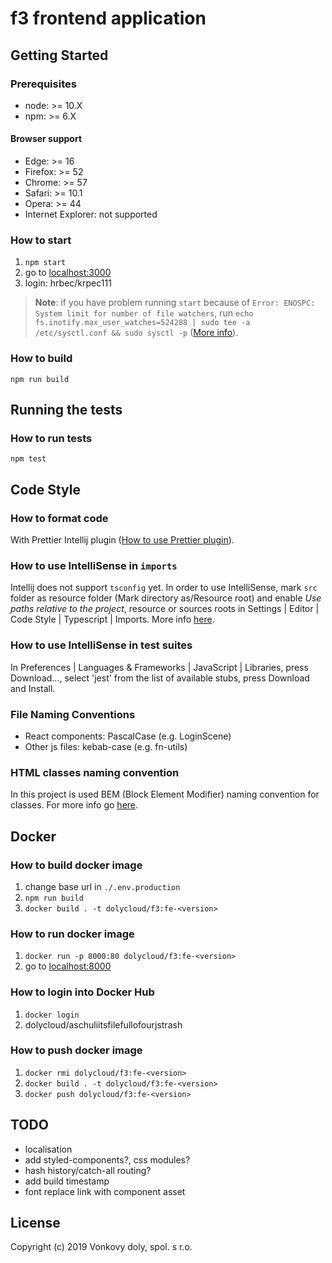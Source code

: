 # f3 frontend application

## Getting Started

### Prerequisites

- node: >= 10.X
- npm: >= 6.X

#### Browser support
- Edge: >= 16
- Firefox: >= 52
- Chrome: >= 57
- Safari: >= 10.1
- Opera: >= 44
- Internet Explorer: not supported

### How to start

1. `npm start`
2. go to [localhost:3000](http://localhost:3000/)
3. login: hrbec/krpec111

> **Note**: if you have problem running `start` because of `Error: ENOSPC: System limit for number of file watchers`, run `echo fs.inotify.max_user_watches=524288 | sudo tee -a /etc/sysctl.conf && sudo sysctl -p`
> ([More info](https://github.com/gatsbyjs/gatsby/issues/11406)).

### How to build

`npm run build`

## Running the tests

### How to run tests

`npm test`

## Code Style

### How to format code

With Prettier Intellij plugin ([How to use Prettier plugin](https://www.jetbrains.com/help/idea/prettier.html)).

### How to use IntelliSense in `imports`

Intellij does not support `tsconfig` yet. In order to use IntelliSense, mark `src` folder as resource folder
(Mark directory as/Resource root) and enable _Use paths relative to the project_, resource or sources roots in Settings | Editor | Code Style | Typescript | Imports.
More info [here](https://intellij-support.jetbrains.com/hc/en-us/community/posts/360003454280-BaseURL-Support-in-Webstorm).

### How to use IntelliSense in test suites

In Preferences | Languages & Frameworks | JavaScript | Libraries, press Download..., select 'jest' from the list of available stubs, press Download and Install.

### File Naming Conventions

- React components: PascalCase (e.g. LoginScene)
- Other js files: kebab-case (e.g. fn-utils)

### HTML classes naming convention

In this project is used BEM (Block Element Modifier) naming convention for classes. For more info go [here](http://getbem.com/naming/).

## Docker

### How to build docker image

1. change base url in `./.env.production`
2. `npm run build`
3. `docker build . -t dolycloud/f3:fe-<version>`

### How to run docker image

1. `docker run -p 8000:80 dolycloud/f3:fe-<version>`
2. go to [localhost:8000](http://localhost:8000/)

### How to login into Docker Hub

1. `docker login`
2. dolycloud/aschuliitsfilefullofourjstrash

### How to push docker image

1. `docker rmi dolycloud/f3:fe-<version>`
2. `docker build . -t dolycloud/f3:fe-<version>`
3. `docker push dolycloud/f3:fe-<version>`

## TODO

- localisation
- add styled-components?, css modules?
- hash history/catch-all routing?
- add build timestamp
- font replace link with component asset

## License

Copyright (c) 2019 Vonkovy doly, spol. s r.o.
